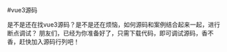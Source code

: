 #vue3源码
  
  是不是还在找vue3源码？是不是还在烦恼，如何源码和案例结合起来一起，进行断点调试？
  朋友们，已经为你准备好了，只需下载代码，即可调试源码，香不香，赶快加入源码行列吧！
